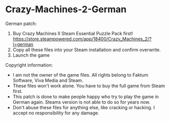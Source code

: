 # Crazy-Machines-2-German
German patch: 

1. Buy Crazy Machines II Steam Essential Puzzle Pack first!
   </br>
   https://store.steampowered.com/app/18400/Crazy_Machines_2/?l=german
3. Copy all these files into your Steam installation and confirm overwrite.
4. Launch the game

Copyright information:
- I am not the owner of the game files. All rights belong to Faktum Software, Viva Media and Steam.
- These files won't work alone. You have to buy the full game from Steam first.
- This patch is done to make people happy who try to play the game in German again. Steams version is not able to do so for years now.
- Don't abuse these files for anything else, like cracking or hacking. I accept no responsibility for any damage.

